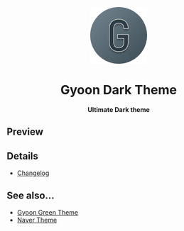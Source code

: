 <div align="center">
  
![Logo](images/dark.png)

# Gyoon Dark Theme
**Ultimate Dark theme**

</div>
 
 
## Preview

## Details

- [Changelog](./CHANGELOG.md)

## See also...

- [Gyoon Green Theme](https://github.com/inticoy/vscode-gyoon-green-theme)
- [Naver Theme](https://github.com/inticoy/vscode-naver-theme)
